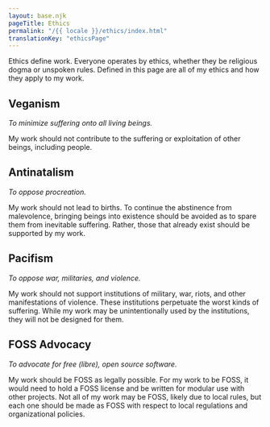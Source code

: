 ```yaml
---
layout: base.njk
pageTitle: Ethics
permalink: "/{{ locale }}/ethics/index.html"
translationKey: "ethicsPage"
---
```

Ethics define work. Everyone operates by ethics, whether they be religious dogma or unspoken rules. Defined in this page are all of my ethics and how they apply to my work.

## Veganism
*To minimize suffering onto all living beings.*

My work should not contribute to the suffering or exploitation of other beings, including people.

## Antinatalism
*To oppose procreation.*

My work should not lead to births. To continue the abstinence from malevolence, bringing beings into existence should be avoided as to spare them from inevitable suffering. Rather, those that already exist should be supported by my work.

## Pacifism
*To oppose war, militaries, and violence.*

My work should not support institutions of military, war, riots, and other manifestations of violence. These institutions perpetuate the worst kinds of suffering. While my work may be unintentionally used by the institutions, they will not be designed for them.

## FOSS Advocacy
*To advocate for free (libre), open source software.*

My work should be FOSS as legally possible. For my work to be FOSS, it would need to hold a FOSS license and be written for modular use with other projects. Not all of my work may be FOSS, likely due to local rules, but each one should be made as FOSS with respect to local regulations and organizational policies.